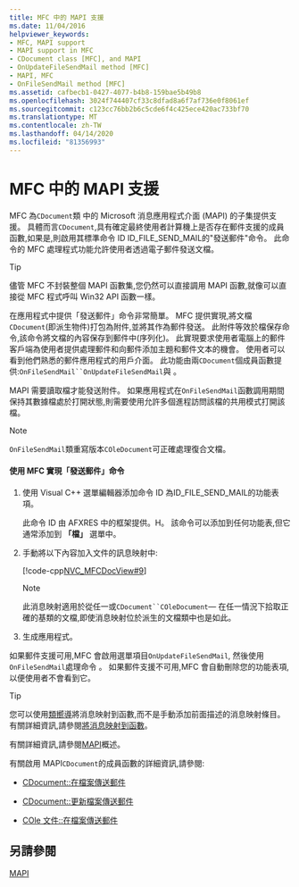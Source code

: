 ```yaml
---
title: MFC 中的 MAPI 支援
ms.date: 11/04/2016
helpviewer_keywords:
- MFC, MAPI support
- MAPI support in MFC
- CDocument class [MFC], and MAPI
- OnUpdateFileSendMail method [MFC]
- MAPI, MFC
- OnFileSendMail method [MFC]
ms.assetid: cafbecb1-0427-4077-b4b8-159bae5b49b8
ms.openlocfilehash: 3024f744407cf33c8dfad8a6f7af736e0f8061ef
ms.sourcegitcommit: c123cc76bb2b6c5cde6f4c425ece420ac733bf70
ms.translationtype: MT
ms.contentlocale: zh-TW
ms.lasthandoff: 04/14/2020
ms.locfileid: "81356993"
---
```

# <a name="mapi-support-in-mfc"></a>MFC 中的 MAPI 支援

MFC 為`CDocument`類 中的 Microsoft 消息應用程式介面 (MAPI) 的子集提供支援。 具體而言`CDocument`,具有確定最終使用者計算機上是否存在郵件支援的成員函數,如果是,則啟用其標準命令 ID ID_FILE_SEND_MAIL的"發送郵件"命令。 此命令的 MFC 處理程式功能允許使用者透過電子郵件發送文檔。

> [!TIP]
> 儘管 MFC 不封裝整個 MAPI 函數集,您仍然可以直接調用 MAPI 函數,就像可以直接從 MFC 程式呼叫 Win32 API 函數一樣。

在應用程式中提供「發送郵件」命令非常簡單。 MFC 提供實現,將文檔`CDocument`(即派生物件)打包為附件,並將其作為郵件發送。 此附件等效於檔保存命令,該命令將文檔的內容保存到郵件中(序列化)。 此實現要求使用者電腦上的郵件客戶端為使用者提供處理郵件和向郵件添加主題和郵件文本的機會。 使用者可以看到他們熟悉的郵件應用程式的用戶介面。 此功能由兩`CDocument`個成員函數提供:`OnFileSendMail``OnUpdateFileSendMail`與 。

MAPI 需要讀取檔才能發送附件。 如果應用程式在`OnFileSendMail`函數調用期間保持其數據檔處於打開狀態,則需要使用允許多個進程訪問該檔的共用模式打開該檔。

> [!NOTE]
> `OnFileSendMail`類重寫版本`COleDocument`可正確處理復合文檔。

#### <a name="to-implement-a-send-mail-command-with-mfc"></a>使用 MFC 實現「發送郵件」命令

1. 使用 Visual C++ 選單編輯器添加命令 ID 為ID_FILE_SEND_MAIL的功能表項。

   此命令 ID 由 AFXRES 中的框架提供。H。 該命令可以添加到任何功能表,但它通常添加到 **「檔」** 選單中。

1. 手動將以下內容加入文件的訊息映射中:

   [!code-cpp[NVC_MFCDocView#9](../mfc/codesnippet/cpp/mapi-support-in-mfc_1.cpp)]

    > [!NOTE]
    >  此消息映射適用於從任一或`CDocument``COleDocument`— 在任一情況下拾取正確的基類的文檔,即使消息映射位於派生的文檔類中也是如此。

1. 生成應用程式。

如果郵件支援可用,MFC 會啟用選單項目`OnUpdateFileSendMail`, 然後使用`OnFileSendMail`處理命令 。 如果郵件支援不可用,MFC 會自動刪除您的功能表項,以便使用者不會看到它。

> [!TIP]
> 您可以使用[類嚮導](reference/mfc-class-wizard.md)將消息映射到函數,而不是手動添加前面描述的消息映射條目。 有關詳細資訊,請參閱[將消息映射到函數](../mfc/reference/mapping-messages-to-functions.md)。

有關詳細資訊,請參閱[MAPI](../mfc/mapi.md)概述。

有關啟用 MAPI`CDocument`的成員函數的詳細資訊,請參閱:

- [CDocument::在檔案傳送郵件](../mfc/reference/cdocument-class.md#onfilesendmail)

- [CDocument::更新檔案傳送郵件](../mfc/reference/cdocument-class.md#onupdatefilesendmail)

- [COle 文件::在檔案傳送郵件](../mfc/reference/coledocument-class.md#onfilesendmail)

## <a name="see-also"></a>另請參閱

[MAPI](../mfc/mapi.md)

